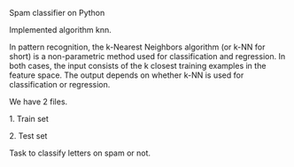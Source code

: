 <p>Spam classifier on Python<p>

<p>Implemented algorithm knn.</p>
<p>In pattern recognition, the k-Nearest Neighbors algorithm (or k-NN for short) is a non-parametric method used for classification and regression. In both cases, the input consists of the k closest training examples in the feature space. The output depends on whether k-NN is used for classification or regression.</p>

<p>We have 2 files.</p>
<p>1. Train set</p>
<p>2. Test set</p>

<p>Task to classify letters on spam or not.</p>

